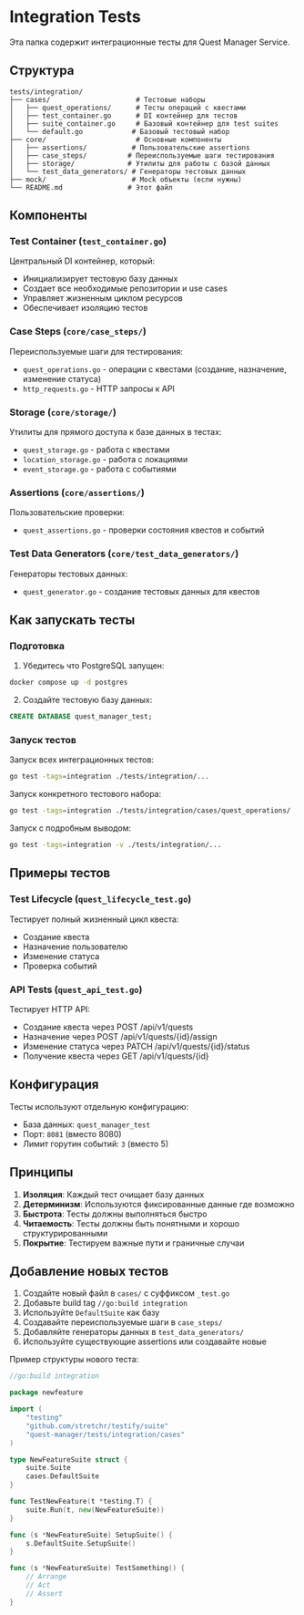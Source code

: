 # Integration Tests

Эта папка содержит интеграционные тесты для Quest Manager Service.

## Структура

```
tests/integration/
├── cases/                     # Тестовые наборы
│   ├── quest_operations/      # Тесты операций с квестами
│   ├── test_container.go      # DI контейнер для тестов
│   ├── suite_container.go     # Базовый контейнер для test suites
│   └── default.go            # Базовый тестовый набор
├── core/                      # Основные компоненты
│   ├── assertions/           # Пользовательские assertions
│   ├── case_steps/          # Переиспользуемые шаги тестирования
│   ├── storage/             # Утилиты для работы с базой данных
│   └── test_data_generators/ # Генераторы тестовых данных
├── mock/                     # Mock объекты (если нужны)
└── README.md                # Этот файл
```

## Компоненты

### Test Container (`test_container.go`)
Центральный DI контейнер, который:
- Инициализирует тестовую базу данных
- Создает все необходимые репозитории и use cases
- Управляет жизненным циклом ресурсов
- Обеспечивает изоляцию тестов

### Case Steps (`core/case_steps/`)
Переиспользуемые шаги для тестирования:
- `quest_operations.go` - операции с квестами (создание, назначение, изменение статуса)
- `http_requests.go` - HTTP запросы к API

### Storage (`core/storage/`)
Утилиты для прямого доступа к базе данных в тестах:
- `quest_storage.go` - работа с квестами
- `location_storage.go` - работа с локациями  
- `event_storage.go` - работа с событиями

### Assertions (`core/assertions/`)
Пользовательские проверки:
- `quest_assertions.go` - проверки состояния квестов и событий

### Test Data Generators (`core/test_data_generators/`)
Генераторы тестовых данных:
- `quest_generator.go` - создание тестовых данных для квестов

## Как запускать тесты

### Подготовка

1. Убедитесь что PostgreSQL запущен:
```bash
docker compose up -d postgres
```

2. Создайте тестовую базу данных:
```sql
CREATE DATABASE quest_manager_test;
```

### Запуск тестов

Запуск всех интеграционных тестов:
```bash
go test -tags=integration ./tests/integration/...
```

Запуск конкретного тестового набора:
```bash
go test -tags=integration ./tests/integration/cases/quest_operations/
```

Запуск с подробным выводом:
```bash
go test -tags=integration -v ./tests/integration/...
```

## Примеры тестов

### Test Lifecycle (`quest_lifecycle_test.go`)
Тестирует полный жизненный цикл квеста:
- Создание квеста
- Назначение пользователю
- Изменение статуса
- Проверка событий

### API Tests (`quest_api_test.go`)  
Тестирует HTTP API:
- Создание квеста через POST /api/v1/quests
- Назначение через POST /api/v1/quests/{id}/assign
- Изменение статуса через PATCH /api/v1/quests/{id}/status
- Получение квеста через GET /api/v1/quests/{id}

## Конфигурация

Тесты используют отдельную конфигурацию:
- База данных: `quest_manager_test`
- Порт: `8081` (вместо 8080)
- Лимит горутин событий: `3` (вместо 5)

## Принципы

1. **Изоляция**: Каждый тест очищает базу данных
2. **Детерминизм**: Используются фиксированные данные где возможно
3. **Быстрота**: Тесты должны выполняться быстро
4. **Читаемость**: Тесты должны быть понятными и хорошо структурированными
5. **Покрытие**: Тестируем важные пути и граничные случаи

## Добавление новых тестов

1. Создайте новый файл в `cases/` с суффиксом `_test.go`
2. Добавьте build tag `//go:build integration`
3. Используйте `DefaultSuite` как базу
4. Создавайте переиспользуемые шаги в `case_steps/`
5. Добавляйте генераторы данных в `test_data_generators/`
6. Используйте существующие assertions или создавайте новые

Пример структуры нового теста:
```go
//go:build integration

package newfeature

import (
    "testing"
    "github.com/stretchr/testify/suite"
    "quest-manager/tests/integration/cases"
)

type NewFeatureSuite struct {
    suite.Suite
    cases.DefaultSuite
}

func TestNewFeature(t *testing.T) {
    suite.Run(t, new(NewFeatureSuite))
}

func (s *NewFeatureSuite) SetupSuite() {
    s.DefaultSuite.SetupSuite()
}

func (s *NewFeatureSuite) TestSomething() {
    // Arrange
    // Act  
    // Assert
}
```